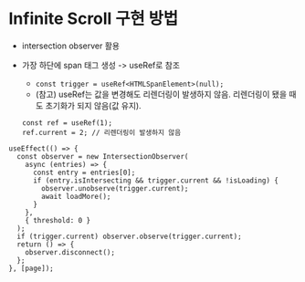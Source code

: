 # Infinite Scroll 구현 방법

- intersection observer 활용
- 가장 하단에 span 태그 생성 -> useRef로 참조

  - `const trigger = useRef<HTMLSpanElement>(null);`
  - (참고) useRef는 값을 변경해도 리렌더링이 발생하지 않음. 리렌더링이 됐을 때도 초기화가 되지 않음(값 유지).

  ```tsx
  const ref = useRef(1);
  ref.current = 2; // 리렌더링이 발생하지 않음
  ```

```tsx
useEffect(() => {
  const observer = new IntersectionObserver(
    async (entries) => {
      const entry = entries[0];
      if (entry.isIntersecting && trigger.current && !isLoading) {
        observer.unobserve(trigger.current);
        await loadMore();
      }
    },
    { threshold: 0 }
  );
  if (trigger.current) observer.observe(trigger.current);
  return () => {
    observer.disconnect();
  };
}, [page]);
```
